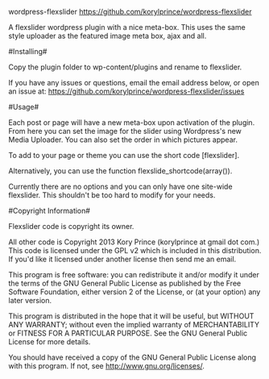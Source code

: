 wordpress-flexslider
https://github.com/korylprince/wordpress-flexslider

A flexslider wordpress plugin with a nice meta-box. This uses the same style uploader as the featured image meta box, ajax and all.

#Installing#

Copy the plugin folder to wp-content/plugins and rename to flexslider.

If you have any issues or questions, email the email address below, or open an issue at:
https://github.com/korylprince/wordpress-flexslider/issues

#Usage#

Each post or page will have a new meta-box upon activation of the plugin. From here you can set the image for the slider using Wordpress's new Media Uploader. You can also set the order in which pictures appear.

To add to your page or theme you can use the short code [flexslider].

Alternatively, you can use the function flexslide\_shortcode(array()).

Currently there are no options and you can only have one site-wide flexslider. This shouldn't be too hard to modify for your needs.

#Copyright Information#

Flexslider code is copyright its owner.

All other code is Copyright 2013 Kory Prince (korylprince at gmail dot com.) This code is licensed under the GPL v2 which is included in this distribution. If you'd like it licensed under another license then send me an email.

This program is free software: you can redistribute it and/or modify
it under the terms of the GNU General Public License as published by
the Free Software Foundation, either version 2 of the License, or
(at your option) any later version.

This program is distributed in the hope that it will be useful,
but WITHOUT ANY WARRANTY; without even the implied warranty of
MERCHANTABILITY or FITNESS FOR A PARTICULAR PURPOSE.  See the
GNU General Public License for more details.

You should have received a copy of the GNU General Public License
along with this program.  If not, see <http://www.gnu.org/licenses/>.

